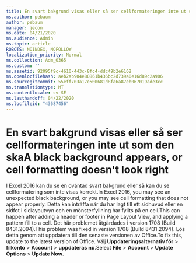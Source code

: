 ```yaml
---
title: En svart bakgrund visas eller så ser cellformateringen inte ut som den ska
ms.author: pebaum
author: pebaum
manager: jecon
ms.date: 04/21/2020
ms.audience: Admin
ms.topic: article
ROBOTS: NOINDEX, NOFOLLOW
localization_priority: Normal
ms.collection: Adm_O365
ms.custom: ''
ms.assetid: 92095f9c-4610-443c-8fc4-ddc49b2e6162
ms.openlocfilehash: aeb2ab904e80861b436bc2d739a0e16d89c2a906
ms.sourcegitcommit: 55eff703a17e500681d8fa6a87eb067019ade3cc
ms.translationtype: MT
ms.contentlocale: sv-SE
ms.lasthandoff: 04/22/2020
ms.locfileid: "43687456"
---
```

# <a name="a-black-background-appears-or-cell-formatting-doesnt-look-right"></a><span data-ttu-id="6b3c7-102">En svart bakgrund visas eller så ser cellformateringen inte ut som den ska</span><span class="sxs-lookup"><span data-stu-id="6b3c7-102">A black background appears, or cell formatting doesn't look right</span></span>

<span data-ttu-id="6b3c7-103">I Excel 2016 kan du se en oväntad svart bakgrund eller så kan du se cellformatering som inte visas korrekt.</span><span class="sxs-lookup"><span data-stu-id="6b3c7-103">In Excel 2016, you may see an unexpected black background, or you may see cell formatting that does not appear properly.</span></span> <span data-ttu-id="6b3c7-104">Detta kan inträffa när du har lagt till ett sidhuvud eller en sidfot i sidlayoutvyn och en mönsterfyllning har fyllts på en cell.</span><span class="sxs-lookup"><span data-stu-id="6b3c7-104">This can happen after adding a header or footer in Page Layout View, and applying a pattern fill to a cell.</span></span> <span data-ttu-id="6b3c7-105">Det här problemet åtgärdades i version 1708 (Build 8431.2094).</span><span class="sxs-lookup"><span data-stu-id="6b3c7-105">This problem was fixed in version 1708 (Build 8431.2094).</span></span> <span data-ttu-id="6b3c7-106">Lös detta genom att uppdatera till den senaste versionen av Office.</span><span class="sxs-lookup"><span data-stu-id="6b3c7-106">To fix this, update to the latest version of Office.</span></span> <span data-ttu-id="6b3c7-107">Välj **Uppdateringsalternativ för** \> **filkonto** \> **Account** \> **uppdateras nu**.</span><span class="sxs-lookup"><span data-stu-id="6b3c7-107">Select **File** \> **Account** \> **Update Options** \> **Update Now**.</span></span>
  

